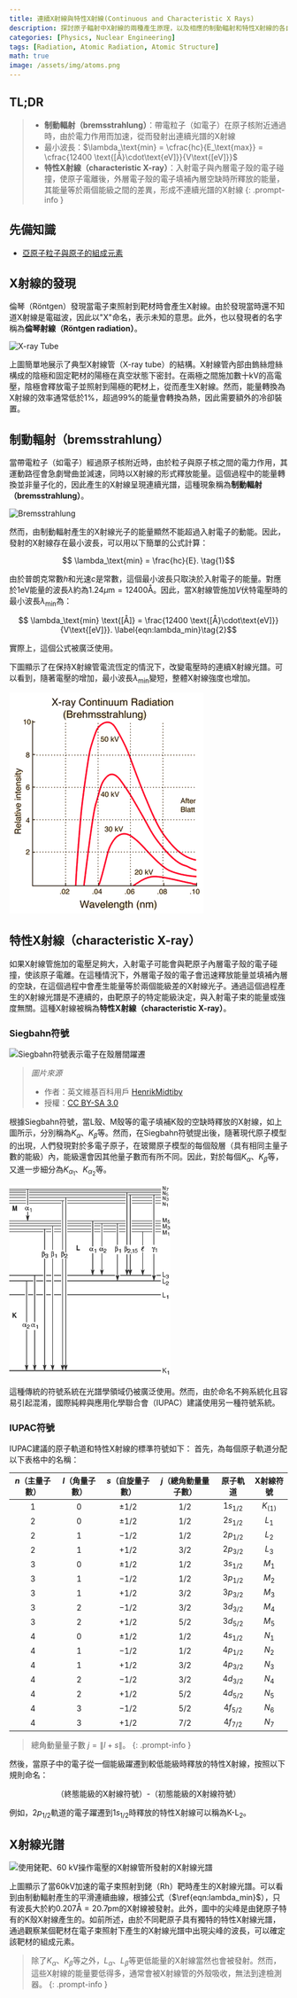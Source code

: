 ```yaml
---
title: 連續X射線與特性X射線(Continuous and Characteristic X Rays)
description: 探討原子輻射中X射線的兩種產生原理，以及相應的制動輻射和特性X射線的各自特徵。
categories: [Physics, Nuclear Engineering]
tags: [Radiation, Atomic Radiation, Atomic Structure]
math: true
image: /assets/img/atoms.png
---
```

## TL;DR
> - **制動輻射（bremsstrahlung）**：帶電粒子（如電子）在原子核附近通過時，由於電力作用而加速，從而發射出連續光譜的X射線
> - 最小波長：$\lambda_\text{min} = \cfrac{hc}{E_\text{max}} = \cfrac{12400 \text{[Å}\cdot\text{eV]}}{V\text{[eV]}}$
> - **特性X射線（characteristic X-ray）**：入射電子與內層電子殼的電子碰撞，使原子電離後，外層電子殼的電子填補內層空缺時所釋放的能量，其能量等於兩個能級之間的差異，形成不連續光譜的X射線
{: .prompt-info }

## 先備知識
- [亞原子粒子與原子的組成元素](/posts/constituents-of-an-atom/)

## X射線的發現
倫琴（Röntgen）發現當電子束照射到靶材時會產生X射線。由於發現當時還不知道X射線是電磁波，因此以"X"命名，表示未知的意思。此外，也以發現者的名字稱為**倫琴射線（Röntgen radiation）**。

![X-ray Tube](https://upload.wikimedia.org/wikipedia/commons/7/72/WaterCooledXrayTube.svg)

上圖簡單地展示了典型X射線管（X-ray tube）的結構。X射線管內部由鎢絲燈絲構成的陰極和固定靶材的陽極在真空狀態下密封。在兩極之間施加數十kV的高電壓，陰極會釋放電子並照射到陽極的靶材上，從而產生X射線。然而，能量轉換為X射線的效率通常低於1%，超過99%的能量會轉換為熱，因此需要額外的冷卻裝置。

## 制動輻射（bremsstrahlung）
當帶電粒子（如電子）經過原子核附近時，由於粒子與原子核之間的電力作用，其運動路徑會急劇彎曲並減速，同時以X射線的形式釋放能量。這個過程中的能量轉換並非量子化的，因此產生的X射線呈現連續光譜，這種現象稱為**制動輻射（bremsstrahlung）**。

![Bremsstrahlung](https://upload.wikimedia.org/wikipedia/commons/1/1e/Bremsstrahlung.svg)

然而，由制動輻射產生的X射線光子的能量顯然不能超過入射電子的動能。因此，發射的X射線存在最小波長，可以用以下簡單的公式計算：

$$ \lambda_\text{min} = \frac{hc}{E}. \tag{1}$$

由於普朗克常數$h$和光速$c$是常數，這個最小波長只取決於入射電子的能量。對應於$1\text{eV}$能量的波長$\lambda$約為$1.24 \mu\text{m}=12400\text{Å}$。因此，當X射線管施加$V$伏特電壓時的最小波長$\lambda_\text{min}$為：

$$ \lambda_\text{min} \text{[Å]} = \frac{12400 \text{[Å}\cdot\text{eV]}}{V\text{[eV]}}. \label{eqn:lambda_min}\tag{2}$$

實際上，這個公式被廣泛使用。

下圖顯示了在保持X射線管電流恆定的情況下，改變電壓時的連續X射線光譜。可以看到，隨著電壓的增加，最小波長$\lambda_{\text{min}}$變短，整體X射線強度也增加。

![典型的連續X射線光譜，顯示在相同電流下三種不同峰值電壓下的運作情況](/assets/img/continuous-and-characteristic-x-rays/bremsstrahlung.png)

## 特性X射線（characteristic X-ray）
如果X射線管施加的電壓足夠大，入射電子可能會與靶原子內層電子殼的電子碰撞，使該原子電離。在這種情況下，外層電子殼的電子會迅速釋放能量並填補內層的空缺，在這個過程中會產生能量等於兩個能級差的X射線光子。通過這個過程產生的X射線光譜是不連續的，由靶原子的特定能級決定，與入射電子束的能量或強度無關。這種X射線被稱為**特性X射線（characteristic X-ray）**。

### Siegbahn符號

![Siegbahn符號表示電子在殼層間躍遷](https://upload.wikimedia.org/wikipedia/commons/f/f6/CharacteristicRadiation.svg)
> *圖片來源*
> - 作者：英文維基百科用戶 [HenrikMidtiby](https://en.wikipedia.org/wiki/User:HenrikMidtiby)
> - 授權：[CC BY-SA 3.0](https://creativecommons.org/licenses/by-sa/3.0/)

根據Siegbahn符號，當L殼、M殼等的電子填補K殼的空缺時釋放的X射線，如上圖所示，分別稱為$K_\alpha$、$K_\beta$等。然而，在Siegbahn符號提出後，隨著現代原子模型的出現，人們發現對於多電子原子，在玻爾原子模型的每個殼層（具有相同主量子數的能級）內，能級還會因其他量子數而有所不同。因此，對於每個$K_\alpha$、$K_\beta$等，又進一步細分為$K_{\alpha_1}$、$K_{\alpha_2}$等。

![Siegbahn符號](/assets/img/continuous-and-characteristic-x-rays/siegbahn-notation.png)

這種傳統的符號系統在光譜學領域仍被廣泛使用。然而，由於命名不夠系統化且容易引起混淆，國際純粹與應用化學聯合會（IUPAC）建議使用另一種符號系統。

### IUPAC符號
IUPAC建議的原子軌道和特性X射線的標準符號如下：
首先，為每個原子軌道分配以下表格中的名稱：

| $n$（主量子數） | $l$（角量子數） | $s$（自旋量子數） | $j$（總角動量量子數） | 原子軌道 | X射線符號 |
| :---: | :---: | :---: | :---: | :---: | :---: |
| $1$ | $0$ | $\pm1/2$ | $1/2$ | $1s_{1/2}$ | $K_{(1)}$ |
| $2$ | $0$ | $\pm1/2$ | $1/2$ | $2s_{1/2}$ | $L_1$ |
| $2$ | $1$ | $-1/2$ | $1/2$ | $2p_{1/2}$ | $L_2$ |
| $2$ | $1$ | $+1/2$ | $3/2$ | $2p_{3/2}$ | $L_3$ |
| $3$ | $0$ | $\pm1/2$ | $1/2$ | $3s_{1/2}$ | $M_1$ |
| $3$ | $1$ | $-1/2$ | $1/2$ | $3p_{1/2}$ | $M_2$ |
| $3$ | $1$ | $+1/2$ | $3/2$ | $3p_{3/2}$ | $M_3$ |
| $3$ | $2$ | $-1/2$ | $3/2$ | $3d_{3/2}$ | $M_4$ |
| $3$ | $2$ | $+1/2$ | $5/2$ | $3d_{5/2}$ | $M_5$ |
| $4$ | $0$ | $\pm1/2$ | $1/2$ | $4s_{1/2}$ | $N_1$ |
| $4$ | $1$ | $-1/2$ | $1/2$ | $4p_{1/2}$ | $N_2$ |
| $4$ | $1$ | $+1/2$ | $3/2$ | $4p_{3/2}$ | $N_3$ |
| $4$ | $2$ | $-1/2$ | $3/2$ | $4d_{3/2}$ | $N_4$ |
| $4$ | $2$ | $+1/2$ | $5/2$ | $4d_{5/2}$ | $N_5$ |
| $4$ | $3$ | $-1/2$ | $5/2$ | $4f_{5/2}$ | $N_6$ |
| $4$ | $3$ | $+1/2$ | $7/2$ | $4f_{7/2}$ | $N_7$ |

> 總角動量量子數 $j=\|l+s\|$。
{: .prompt-info }

然後，當原子中的電子從一個能級躍遷到較低能級時釋放的特性X射線，按照以下規則命名：

$$ \text{（終態能級的X射線符號）-（初態能級的X射線符號）} $$

例如，$2p_{1/2}$軌道的電子躍遷到$1s_{1/2}$時釋放的特性X射線可以稱為$\text{K-L}_2$。

## X射線光譜

![使用銠靶、60 kV操作電壓的X射線管所發射的X射線光譜](https://upload.wikimedia.org/wikipedia/commons/2/23/TubeSpectrum-en.svg)

上圖顯示了當60kV加速的電子束照射到銠（Rh）靶時產生的X射線光譜。可以看到由制動輻射產生的平滑連續曲線，根據公式（$\ref{eqn:lambda_min}$），只有波長大於約$0.207\text{Å} = 20.7\text{pm}$的X射線被發射。此外，圖中的尖峰是由銠原子特有的K殼X射線產生的。如前所述，由於不同靶原子具有獨特的特性X射線光譜，通過觀察某個靶材在電子束照射下產生的X射線光譜中出現尖峰的波長，可以確定該靶材的組成元素。

> 除了$K_\alpha、K_\beta$等之外，$L_\alpha、L_\beta$等更低能量的X射線當然也會被發射。然而，這些X射線的能量要低得多，通常會被X射線管的外殼吸收，無法到達檢測器。
{: .prompt-info }
